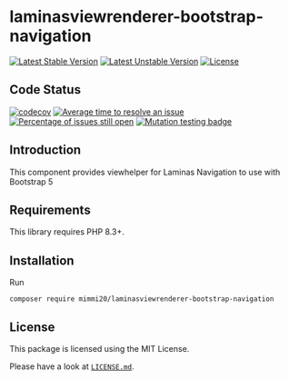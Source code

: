 # laminasviewrenderer-bootstrap-navigation

[![Latest Stable Version](https://poser.pugx.org/mimmi20/laminasviewrenderer-bootstrap-navigation/v/stable?format=flat-square)](https://packagist.org/packages/mimmi20/laminasviewrenderer-bootstrap-navigation)
[![Latest Unstable Version](https://poser.pugx.org/mimmi20/laminasviewrenderer-bootstrap-navigation/v/unstable?format=flat-square)](https://packagist.org/packages/mimmi20/laminasviewrenderer-bootstrap-navigation)
[![License](https://poser.pugx.org/mimmi20/laminasviewrenderer-bootstrap-navigation/license?format=flat-square)](https://packagist.org/packages/mimmi20/laminasviewrenderer-bootstrap-navigation)

## Code Status

[![codecov](https://codecov.io/gh/mimmi20/laminasviewrenderer-bootstrap-navigation/branch/master/graph/badge.svg)](https://codecov.io/gh/mimmi20/laminasviewrenderer-bootstrap-navigation)
[![Average time to resolve an issue](https://isitmaintained.com/badge/resolution/mimmi20/laminasviewrenderer-bootstrap-navigation.svg)](https://isitmaintained.com/project/mimmi20/laminasviewrenderer-bootstrap-navigation "Average time to resolve an issue")
[![Percentage of issues still open](https://isitmaintained.com/badge/open/mimmi20/laminasviewrenderer-bootstrap-navigation.svg)](https://isitmaintained.com/project/mimmi20/laminasviewrenderer-bootstrap-navigation "Percentage of issues still open")
[![Mutation testing badge](https://img.shields.io/endpoint?style=flat&url=https%3A%2F%2Fbadge-api.stryker-mutator.io%2Fgithub.com%2Fmimmi20%2Flaminasviewrenderer-bootstrap-navigation%2Fmaster)](https://dashboard.stryker-mutator.io/reports/github.com/mimmi20/laminasviewrenderer-bootstrap-navigation/master)

## Introduction

This component provides viewhelper for Laminas Navigation to use with Bootstrap 5

## Requirements

This library requires PHP 8.3+.

## Installation

Run

```shell
composer require mimmi20/laminasviewrenderer-bootstrap-navigation
```

## License

This package is licensed using the MIT License.

Please have a look at [`LICENSE.md`](LICENSE.md).
